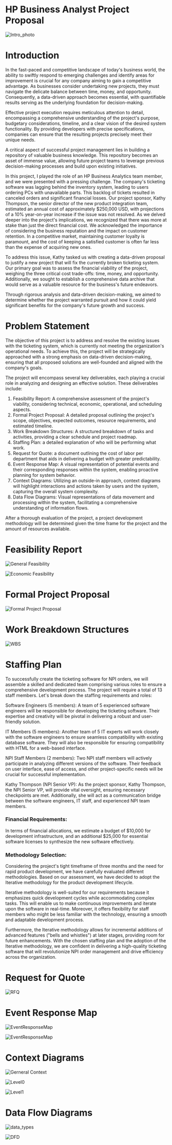 # HP Business Analyst Project Proposal

![Intro_photo](intro.jpeg)

# Introduction
In the fast-paced and competitive landscape of today's business world, the ability to swiftly respond to emerging challenges and identify areas for improvement is crucial for any company aiming to gain a competitive advantage. As businesses consider undertaking new projects, they must navigate the delicate balance between time, money, and opportunity. Consequently, a data-driven approach becomes essential, with quantifiable results serving as the underlying foundation for decision-making. 

Effective project execution requires meticulous attention to detail, encompassing a comprehensive understanding of the project's purpose, budgetary considerations, timeline, and a clear vision of the desired system functionality. By providing developers with precise specifications, companies can ensure that the resulting projects precisely meet their unique needs.

A critical aspect of successful project management lies in building a repository of valuable business knowledge. This repository becomes an asset of immense value, allowing future project teams to leverage previous decision-making processes and build upon existing initiatives.

In this project, I played the role of an HP Business Analytics team member, and we were presented with a pressing challenge. The company's ticketing software was lagging behind the inventory system, leading to users ordering PCs with unavailable parts. This backlog of tickets resulted in canceled orders and significant financial losses. Our project sponsor, Kathy Thompson, the senior director of the new product integration team, estimated an annual cost of approximately $250,000 USD, with projections of a 10% year-on-year increase if the issue was not resolved. As we delved deeper into the project's implications, we recognized that there was more at stake than just the direct financial cost. We acknowledged the importance of considering the business reputation and the impact on customer retention. In a competitive market, maintaining customer loyalty is paramount, and the cost of keeping a satisfied customer is often far less than the expense of acquiring new ones.

To address this issue, Kathy tasked us with creating a data-driven proposal to justify a new project that will fix the currently broken ticketing system. Our primary goal was to assess the financial viability of the project, weighing the three critical cost trade-offs: time, money, and opportunity. Additionally, we sought to establish a comprehensive data archive that would serve as a valuable resource for the business's future endeavors.

Through rigorous analysis and data-driven decision-making, we aimed to determine whether the project warranted pursuit and how it could yield significant benefits for the company's future growth and success. 

# Problem Statement
The objective of this project is to address and resolve the existing issues with the ticketing system, which is currently not meeting the organization's operational needs. To achieve this, the project will be strategically approached with a strong emphasis on data-driven decision-making, ensuring that all proposed solutions are well-founded and aligned with the company's goals.

The project will encompass several key deliverables, each playing a crucial role in analyzing and designing an effective solution. These deliverables include:

1.	Feasibility Report: A comprehensive assessment of the project's viability, considering technical, economic, operational, and scheduling aspects.
2.	Formal Project Proposal: A detailed proposal outlining the project's scope, objectives, expected outcomes, resource requirements, and estimated timeline.
3.	Work Breakdown Structures: A structured breakdown of tasks and activities, providing a clear schedule and project roadmap.
4.	Staffing Plan: a detailed explanation of who will be performing what work.
5.	Request for Quote: a document outlining the cost of labor per department that aids in delivering a budget with greater predictability. 
6.	Event Response Map: A visual representation of potential events and their corresponding responses within the system, enabling proactive planning for system behavior.
7.	Context Diagrams: Utilizing an outside-in approach, context diagrams will highlight interactions and actions taken by users and the system, capturing the overall system complexity.
8.	Data Flow Diagrams: Visual representations of data movement and processing within the system, facilitating a comprehensive understanding of information flows.

After a thorough evaluation of the project, a project development methodology will be determined given the time frame for the project and the amount of resources available.

# Feasibility Report
![General Feasibility](feasability.PNG)


![Economic Feasibility](ROI.PNG)




# Formal Project Proposal
![Formal Project Proposal](systemrequest.PNG)


# Work Breakdown Structures
![WBS](WBS.PNG)

# Staffing Plan
To successfully create the ticketing software for NPI orders, we will assemble a skilled and dedicated team comprising various roles to ensure a comprehensive development process. The project will require a total of 13 staff members. Let's break down the staffing requirements and roles:

Software Engineers (5 members):
A team of 5 experienced software engineers will be responsible for developing the ticketing software. Their expertise and creativity will be pivotal in delivering a robust and user-friendly solution.

IT Members (5 members):
Another team of 5 IT experts will work closely with the software engineers to ensure seamless compatibility with existing database software. They will also be responsible for ensuring compatibility with HTML for a web-based interface.

NPI Staff Members (2 members):
Two NPI staff members will actively participate in analyzing different versions of the software. Their feedback on user interface, ease of access, and other project-specific needs will be crucial for successful implementation.

Kathy Thompson (NPI Senior VP):
As the project sponsor, Kathy Thompson, the NPI Senior VP, will provide vital oversight, ensuring necessary checkpoints are met. Additionally, she will act as a communication bridge between the software engineers, IT staff, and experienced NPI team members.

### Financial Requirements:

In terms of financial allocations, we estimate a budget of $10,000 for development infrastructure, and an additional $25,000 for essential software licenses to synthesize the new software effectively.

### Methodology Selection:

Considering the project's tight timeframe of three months and the need for rapid product development, we have carefully evaluated different methodologies. Based on our assessment, we have decided to adopt the Iterative methodology for the product development lifecycle.

Iterative methodology is well-suited for our requirements because it emphasizes quick development cycles while accommodating complex tasks. This will enable us to make continuous improvements and iterate upon the software in real-time. Moreover, it offers flexibility for staff members who might be less familiar with the technology, ensuring a smooth and adaptable development process.

Furthermore, the Iterative methodology allows for incremental additions of advanced features ("bells and whistles") at later stages, providing room for future enhancements. With the chosen staffing plan and the adoption of the Iterative methodology, we are confident in delivering a high-quality ticketing software that will revolutionize NPI order management and drive efficiency across the organization.

# Request for Quote
![RFQ](requestforquote.PNG)


# Event Response Map
![EventResponseMap](Eventresponsechart.PNG)

![EventResponseMap](eventresponseMap.PNG)

# Context Diagrams
![Gerneral Context](contextdiagram.PNG)

![Level0](Level0Diagram.PNG)

![Level1](Level1Diagram.PNG)





# Data Flow Diagrams
![data_types](datattypes.PNG)

![DFD](physicalDFD.PNG)










